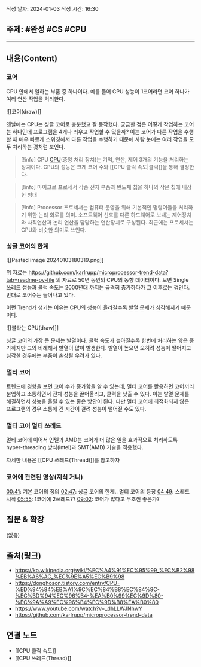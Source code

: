 작성 날짜: 2024-01-03
작성 시간: 16:30

## 주제: #완성 #CS #CPU

----
## 내용(Content)
### 코어
CPU 안에서 일하는 부품 중 하나이다. 예를 들어 CPU 성능이 1코어라면 코어 하나가 여러 연산 작업을 처리한다.

![[코어(draw)]]

옛날에는 CPU는 싱글 코어로 충분했고 잘 동작했다.
궁금한 점은 어떻게 작업하는 코어는 하나인데 프로그램을 4개나 띄우고 작업할 수 있을까? 이는 코어가 다른 작업을 수행할 때 매우 빠르게 스위칭해서 다른 작업을 수행하기 때문에 사람 눈에는 여러 작업을 모두 처리하는 것처럼 보인다.

>[!info] CPU
[CPU](https://ko.wikipedia.org/wiki/%EC%A4%91%EC%95%99_%EC%B2%98%EB%A6%AC_%EC%9E%A5%EC%B9%98)(중앙 처리 장치)는 기억, 연산, 제어 3개의 기능을 처리하는 장치이다.  CPU의 성능은 크게 코어 수와 [[CPU 클럭 속도|클럭]]을 통해 결정한다.

>[!info] 마이크로 프로세서
>각종 전자 부품과 반도체 칩을 하나의 작은 칩에 내장한 형태

>[!info] Processor
>프로세서는 컴퓨터 운영을 위해 기본적인 명령어들을 처리하기 위한 논리 회로를 의미. 소프트웨어 신호를 다른 하드웨어로 보내는 제어장치와 사칙연산과 논리 연산을 담당하는 연산장치로 구성된다. 최근에는 프로세서는 CPU와 비슷한 의미로 쓰인다. 

### 싱글 코어의 한계

![[Pasted image 20240103180319.png]]

위 자료는 https://github.com/karlrupp/microprocessor-trend-data?tab=readme-ov-file 의 자료로 50년 동안의 CPU의 동향 데이터이다. 보면 Single 쓰레드 성능과 클럭 속도는 2000년대 까지는 급격히 증가하다가 그 이후로는 꺾인다. 반대로 코어수는 늘어나고 있다.

이런 Trend가 생기는 이유는 CPU의 성능이 올라갈수록 발열 문제가 심각해지기 때문이다. 


![[불타는 CPU(draw)]]

싱글 코어의 가장 큰 문제는 발열이다. 클럭 속도가 높아질수록 한번에 처리하는 양은 증가하지만 그와 비례해서 발열이 많이 발생한다. 발열이 높으면 오히려 성능이 떨어지고 심각한 경우에는 부품이 손상될 우려가 있다.

### 멀티 코어
트렌드에 경향을 보면 코어 수가 증가함을 알 수 있는데, 멀티 코어를 활용하면 코어끼리 분업하고 소통하면서 전체 성능을 끌어올리고, 클럭을 낮출 수 있다. 이는 발열 문제를 해결하면서 성능을 올릴 수 있는 좋은 방안이 된다. 다만 멀티 코어에 최적화되지 않은 프로그램의 경우 소통에 긴 시간이 걸려 성능이 떨어질 수도 있다.

### 멀티 코어 멀티 쓰레드
멀티 코어에 이어서 인텔과 AMD는 코어가 더 많은 일을 효과적으로 처리하도록 hyper-threading 방식(intel)과 SMT(AMD) 기술을 적용했다.

자세한 내용은 [[CPU 쓰레드(Thread)]]를 참고하자

### 코어에 관련된 영상(지식 거니)


[00:41](https://www.youtube.com/watch?v=_dhLLWJNhwY#t=41.752584194731575): 기본 코어의 정의
[02:47](https://www.youtube.com/watch?v=_dhLLWJNhwY#t=167.721131): 싱글 코어의 한계.. 멀티 코어의 등장
[04:49](https://www.youtube.com/watch?v=_dhLLWJNhwY#t=289.147323): 스레드 시작
[05:55](https://www.youtube.com/watch?v=_dhLLWJNhwY#t=355.283127): 1코어에 2쓰레드??
[09:02](https://www.youtube.com/watch?v=_dhLLWJNhwY#t=542.762696): 코어가 많다고 무조껀 좋은가?






## 질문 & 확장

(없음)

## 출처(링크)
- https://ko.wikipedia.org/wiki/%EC%A4%91%EC%95%99_%EC%B2%98%EB%A6%AC_%EC%9E%A5%EC%B9%98
- https://donghoson.tistory.com/entry/CPU-%ED%94%84%EB%A1%9C%EC%84%B8%EC%84%9C-%EC%BD%94%EC%96%B4-%EA%B0%99%EC%9D%80-%EC%9A%A9%EC%96%B4%EC%9D%B8%EA%B0%80
- https://www.youtube.com/watch?v=_dhLLWJNhwY
- https://github.com/karlrupp/microprocessor-trend-data
## 연결 노트
- [[CPU 클럭 속도]]
- [[CPU 쓰레드(Thread)]]








